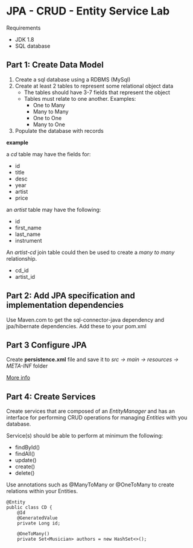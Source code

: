 # JPA - CRUD - Entity Service Lab

Requirements

* JDK 1.8
* SQL database


## Part 1: Create Data Model

1. Create a sql database using a RDBMS (MySql)
2. Create at least 2 tables to represent some relational object data
	* The tables should have 3-7 fields that represent the object
	* Tables must relate to one another. Examples:
		* One to Many
		* Many to Many
		* One to One
		* Many to One
3. Populate the database with records

__example__

a _cd_ table may have the fields for:

* id
* title
* desc
* year
* artist
* price

an _artist_ table may have the following:

* id
* first_name
* last_name
* instrument

An _artist-cd_ join table could then be used to create a _many to many_ relationship.

* cd_id
* artist_id

## Part 2: Add JPA specification and implementation dependencies

Use Maven.com to get the sql-connector-java dependency and jpa/hibernate dependencies. Add these to your pom.xml

## Part 3 Configure JPA

Create __persistence.xml__ file and save it to _src -> main -> resources -> META-INF_ folder

[More info](https://thoughts-on-java.org/jpa-persistence-xml/)

## Part 4: Create Services

Create services that are composed of an _EntityManager_ and has an interface for performing CRUD operations for managing _Entities_ with you database.

Service(s) should be able to perform at minimum the following:

* findById()
* findAll()
* update()
* create()
* delete()

Use annotations such as @ManyToMany or @OneToMany to create relations within your Entities.

```
@Entity
public class CD {
    @Id
    @GeneratedValue
    private Long id;

    @OneToMany()
    private Set<Musician> authors = new HashSet<>();
```